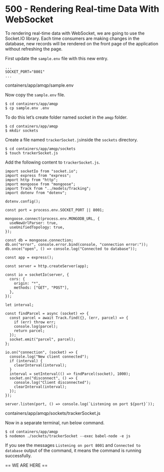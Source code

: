 # 500 - Rendering Real-time Data With WebSocket

To rendering real-time data with WebSocket, we are going to use the Socket.IO library. Each time consumers are making changes in the database, new records will be rendered on the front page of the application without refreshing the page.

First update the ```sample.env``` file with this new entry.

```
...
SOCKET_PORT="8001"
...
```
containers/app/amqp/sample.env

Now copy the ```sample.env``` file.

```
$ cd containers/app/amqp
$ cp sample.env .env
```

To do this let’s create folder named socket in the ```amqp``` folder.

```
$ cd containers/app/amqp
$ mkdir sockets
```

Create a file named ```trackerSocket.js```inside the ```sockets``` directory.

```
$ cd containers/app/amqp/sockets
$ touch trackerSocket.js
```

Add the following content to ```trackerSocket.js```.

```
import socketIo from "socket.io";
import express from "express";
import http from "http";
import mongoose from "mongoose";
import Track from "../models/Tracking";
import dotenv from "dotenv";

dotenv.config();

const port = process.env.SOCKET_PORT || 8001;

mongoose.connect(process.env.MONGODB_URL, {
  useNewUrlParser: true,
  useUnifiedTopology: true,
});

const db = mongoose.connection;
db.on("error", console.error.bind(console, "connection error:"));
db.once("open", () => console.log("Connected to database"));

const app = express();

const server = http.createServer(app);

const io = socketIo(server, {
  cors: {
    origin: "*",
    methods: ["GET", "POST"],
  },
});

let interval;

const findParcel = async (socket) => {
  const parcel = await Track.find({}, (err, parcel) => {
    if (err) throw err;
    console.log(parcel);
    return parcel;
  });
  socket.emit("parcel", parcel);
};

io.on("connection", (socket) => {
  console.log("New client connected");
  if (interval) {
    clearInterval(interval);
  }
  interval = setInterval(() => findParcel(socket), 1000);
  socket.on("disconnect", () => {
    console.log("Client disconnected");
    clearInterval(interval);
  });
});

server.listen(port, () => console.log(`Listening on port ${port}`));
```
containers/app/amqp/sockets/trackerSocket.js

Now in a separate terminal, run below command.

```
$ cd containers/app/amqp
$ nodemon ./sockets/trackerSocket --exec babel-node -e js
```

If you see the messages ```Listening on port 8001``` and ```Connected to database``` output of the command, it means the command is running successfully.



== WE ARE HERE ==
